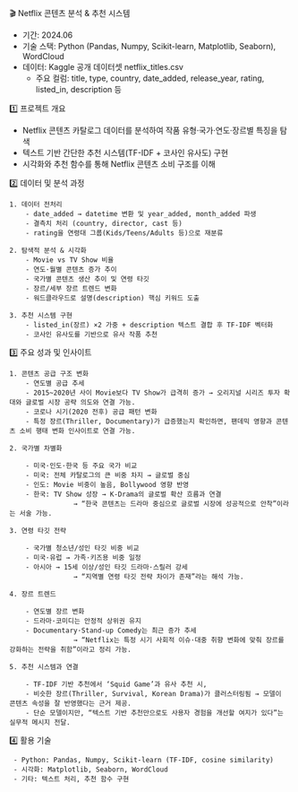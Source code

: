 🎬 Netflix 콘텐츠 분석 & 추천 시스템
- 기간: 2024.06
- 기술 스택: Python (Pandas, Numpy, Scikit-learn, Matplotlib, Seaborn), WordCloud
- 데이터: Kaggle 공개 데이터셋 netflix_titles.csv
    - 주요 컬럼: title, type, country, date_added, release_year, rating, listed_in, description 등

1️⃣ 프로젝트 개요

- Netflix 콘텐츠 카탈로그 데이터를 분석하여 작품 유형·국가·연도·장르별 특징을 탐색
- 텍스트 기반 간단한 추천 시스템(TF-IDF + 코사인 유사도) 구현
- 시각화와 추천 함수를 통해 Netflix 콘텐츠 소비 구조를 이해


2️⃣ 데이터 및 분석 과정

    1. 데이터 전처리
        - date_added → datetime 변환 및 year_added, month_added 파생
        - 결측치 처리 (country, director, cast 등)
        - rating을 연령대 그룹(Kids/Teens/Adults 등)으로 재분류

    2. 탐색적 분석 & 시각화
        - Movie vs TV Show 비율
        - 연도·월별 콘텐츠 증가 추이
        - 국가별 콘텐츠 생산 추이 및 연령 타깃
        - 장르/세부 장르 트렌드 변화
        - 워드클라우드로 설명(description) 핵심 키워드 도출

    3. 추천 시스템 구현
        - listed_in(장르) ×2 가중 + description 텍스트 결합 후 TF-IDF 벡터화
        - 코사인 유사도를 기반으로 유사 작품 추천


3️⃣ 주요 성과 및 인사이트

    1. 콘텐츠 공급 구조 변화
        - 연도별 공급 추세
        - 2015~2020년 사이 Movie보다 TV Show가 급격히 증가 → 오리지널 시리즈 투자 확대와 글로벌 시장 공략 의도와 연결 가능.
        - 코로나 시기(2020 전후) 공급 패턴 변화
        - 특정 장르(Thriller, Documentary)가 급증했는지 확인하면, 팬데믹 영향과 콘텐츠 소비 행태 변화 인사이트로 연결 가능.

    2. 국가별 차별화

        - 미국·인도·한국 등 주요 국가 비교
        - 미국: 전체 카탈로그의 큰 비중 차지 → 글로벌 중심
        - 인도: Movie 비중이 높음, Bollywood 영향 반영
        - 한국: TV Show 성장 → K-Drama의 글로벌 확산 흐름과 연결
                    → “한국 콘텐츠는 드라마 중심으로 글로벌 시장에 성공적으로 안착”이라는 서술 가능.

    3. 연령 타깃 전략

        - 국가별 청소년/성인 타깃 비중 비교
        - 미국·유럽 → 가족·키즈용 비중 일정
        - 아시아 → 15세 이상/성인 타깃 드라마·스릴러 강세
                    → “지역별 연령 타깃 전략 차이가 존재”라는 해석 가능.

    4. 장르 트렌드

        - 연도별 장르 변화
        - 드라마·코미디는 안정적 상위권 유지
        - Documentary·Stand-up Comedy는 최근 증가 추세
                    → “Netflix는 특정 시기 사회적 이슈·대중 취향 변화에 맞춰 장르를 강화하는 전략을 취함”이라고 정리 가능.

    5. 추천 시스템과 연결

        - TF-IDF 기반 추천에서 ‘Squid Game’과 유사 추천 시,
        - 비슷한 장르(Thriller, Survival, Korean Drama)가 클러스터링됨 → 모델이 콘텐츠 속성을 잘 반영했다는 근거 제공.
        - 단순 모델이지만, “텍스트 기반 추천만으로도 사용자 경험을 개선할 여지가 있다”는 실무적 메시지 전달.


4️⃣ 활용 기술

     - Python: Pandas, Numpy, Scikit-learn (TF-IDF, cosine similarity)
     - 시각화: Matplotlib, Seaborn, WordCloud
     - 기타: 텍스트 처리, 추천 함수 구현
